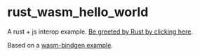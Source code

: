 # rust_wasm_hello_world

A rust + js interop example. [Be greeted by Rust by clicking here](https://juliettepretot.github.io/rust_wasm_hello_world/index.html).

Based on a [wasm-bindgen example](https://github.com/rustwasm/wasm-bindgen/tree/master/examples/without-a-bundler).
